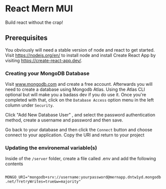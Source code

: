 # React Mern MUI
Build react without the crap!

## Prerequisites
You obviously will need a stable version of node and react to get started. Visit https://nodejs.org/en/ to install node and install 
Create React App by visiting https://create-react-app.dev/.

### Creating your MongoDB Database
Visit www.mongodb.com and create a free account. Afterwards you will need to create a database using Mongodb Atlas.
Using the Atlas CLI optional but will make you a badass dev if you do use it. Once you're completed with that, 
click on the <code>Database Access</code> option menu in the left column under <code>Security</code>. 

Click "Add New Database User" , and select the password authentication method, create a username and password and then save.

Go back to your database and then click the <code>Connect</code> button and choose connect to your application. Copy the URI and
return to your project

### Updating the environemal variable(s)
Inside of the <code>/server</code> folder, create a file called .env and add the following contents

<code>
MONGO_URI="mongodb+srv://username:yourpassword@mernapp.dntw1yd.mongodb.net/?retryWrites=true&w=majority"
<code>